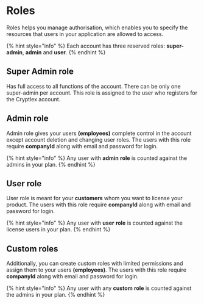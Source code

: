 # Roles

Roles helps you manage authorisation, which enables you to specify the resources that users in your application are allowed to access. 

{% hint style="info" %}
Each account has three reserved roles: **super-admin**, **admin** and **user**.
{% endhint %}

## Super Admin role

Has full access to all functions of the account. There can be only one super-admin per account. This role is assigned to the user who registers for the Cryptlex account.

## Admin role

Admin role gives your users **\(employees\)** complete control in the account except account deletion and changing user roles. The users with this role require **companyId** along with email and password for login.

{% hint style="info" %}
Any user with **admin** **role** is counted against the admins in your plan.
{% endhint %}

## User role

User role is meant for your **customers** whom you want to license your product. The users with this role require **companyId** along with email and password for login.

{% hint style="info" %}
Any user with **user** **role**  is counted against the license users in your plan.
{% endhint %}

## Custom roles

Additionally, you can create custom roles with limited permissions and assign them to your users **\(employees\)**. The users with this role require **companyId** along with email and password for login.

{% hint style="info" %}
Any user with any **custom** **role** is counted against the admins in your plan.
{% endhint %}

## 

